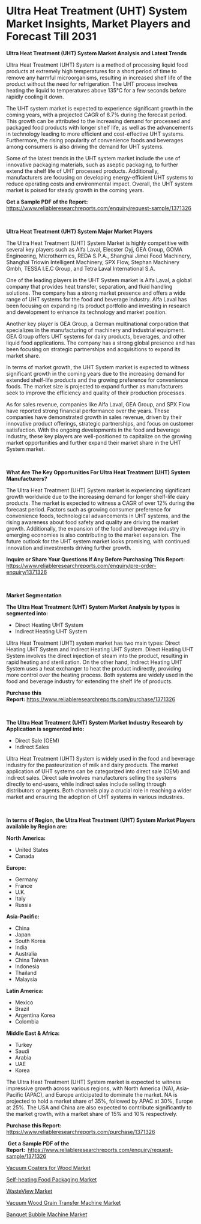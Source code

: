 <p><h1>Ultra Heat Treatment (UHT) System Market Insights, Market Players and Forecast Till 2031</h1></p><p><strong>Ultra Heat Treatment (UHT) System Market Analysis and Latest Trends</strong></p>
<p><p>Ultra Heat Treatment (UHT) System is a method of processing liquid food products at extremely high temperatures for a short period of time to remove any harmful microorganisms, resulting in increased shelf life of the product without the need for refrigeration. The UHT process involves heating the liquid to temperatures above 135°C for a few seconds before rapidly cooling it down.</p><p>The UHT system market is expected to experience significant growth in the coming years, with a projected CAGR of 8.7% during the forecast period. This growth can be attributed to the increasing demand for processed and packaged food products with longer shelf life, as well as the advancements in technology leading to more efficient and cost-effective UHT systems. Furthermore, the rising popularity of convenience foods and beverages among consumers is also driving the demand for UHT systems.</p><p>Some of the latest trends in the UHT system market include the use of innovative packaging materials, such as aseptic packaging, to further extend the shelf life of UHT processed products. Additionally, manufacturers are focusing on developing energy-efficient UHT systems to reduce operating costs and environmental impact. Overall, the UHT system market is poised for steady growth in the coming years.</p></p>
<p><strong>Get a Sample PDF of the Report:&nbsp;</strong> <a href="https://www.reliableresearchreports.com/enquiry/request-sample/1371326">https://www.reliableresearchreports.com/enquiry/request-sample/1371326</a></p>
<p>&nbsp;</p>
<p><strong>Ultra Heat Treatment (UHT) System Major Market Players</strong></p>
<p><p>The Ultra Heat Treatment (UHT) System Market is highly competitive with several key players such as Alfa Laval, Elecster Oyj, GEA Group, GOMA Engineering, Microthermics, REDA S.P.A., Shanghai Jimei Food Machinery, Shanghai Triowin Intelligent Machinery, SPX Flow, Stephan Machinery Gmbh, TESSA I.E.C Group, and Tetra Laval International S.A. </p><p>One of the leading players in the UHT System market is Alfa Laval, a global company that provides heat transfer, separation, and fluid handling solutions. The company has a strong market presence and offers a wide range of UHT systems for the food and beverage industry. Alfa Laval has been focusing on expanding its product portfolio and investing in research and development to enhance its technology and market position.</p><p>Another key player is GEA Group, a German multinational corporation that specializes in the manufacturing of machinery and industrial equipment. GEA Group offers UHT systems for dairy products, beverages, and other liquid food applications. The company has a strong global presence and has been focusing on strategic partnerships and acquisitions to expand its market share.</p><p>In terms of market growth, the UHT System market is expected to witness significant growth in the coming years due to the increasing demand for extended shelf-life products and the growing preference for convenience foods. The market size is projected to expand further as manufacturers seek to improve the efficiency and quality of their production processes.</p><p>As for sales revenue, companies like Alfa Laval, GEA Group, and SPX Flow have reported strong financial performance over the years. These companies have demonstrated growth in sales revenue, driven by their innovative product offerings, strategic partnerships, and focus on customer satisfaction. With the ongoing developments in the food and beverage industry, these key players are well-positioned to capitalize on the growing market opportunities and further expand their market share in the UHT System market.</p></p>
<p>&nbsp;</p>
<p><strong>What Are The Key Opportunities For Ultra Heat Treatment (UHT) System Manufacturers?</strong></p>
<p><p>The Ultra Heat Treatment (UHT) System market is experiencing significant growth worldwide due to the increasing demand for longer shelf-life dairy products. The market is expected to witness a CAGR of over 12% during the forecast period. Factors such as growing consumer preference for convenience foods, technological advancements in UHT systems, and the rising awareness about food safety and quality are driving the market growth. Additionally, the expansion of the food and beverage industry in emerging economies is also contributing to the market expansion. The future outlook for the UHT system market looks promising, with continued innovation and investments driving further growth.</p></p>
<p><strong>Inquire or Share Your Questions If Any Before Purchasing This Report:</strong> <a href="https://www.reliableresearchreports.com/enquiry/pre-order-enquiry/1371326">https://www.reliableresearchreports.com/enquiry/pre-order-enquiry/1371326</a></p>
<p>&nbsp;</p>
<p><strong>Market Segmentation</strong></p>
<p><strong>The Ultra Heat Treatment (UHT) System Market Analysis by types is segmented into:</strong></p>
<p><ul><li>Direct Heating UHT System</li><li>Indirect Heating UHT System</li></ul></p>
<p><p>Ultra Heat Treatment (UHT) system market has two main types: Direct Heating UHT System and Indirect Heating UHT System. Direct Heating UHT System involves the direct injection of steam into the product, resulting in rapid heating and sterilization. On the other hand, Indirect Heating UHT System uses a heat exchanger to heat the product indirectly, providing more control over the heating process. Both systems are widely used in the food and beverage industry for extending the shelf life of products.</p></p>
<p><strong>Purchase this Report:&nbsp;</strong><a href="https://www.reliableresearchreports.com/purchase/1371326">https://www.reliableresearchreports.com/purchase/1371326</a></p>
<p>&nbsp;</p>
<p><strong>The Ultra Heat Treatment (UHT) System Market Industry Research by Application is segmented into:</strong></p>
<p><ul><li>Direct Sale (OEM)</li><li>Indirect Sales</li></ul></p>
<p><p>Ultra Heat Treatment (UHT) System is widely used in the food and beverage industry for the pasteurization of milk and dairy products. The market application of UHT systems can be categorized into direct sale (OEM) and indirect sales. Direct sale involves manufacturers selling the systems directly to end-users, while indirect sales include selling through distributors or agents. Both channels play a crucial role in reaching a wider market and ensuring the adoption of UHT systems in various industries.</p></p>
<p>&nbsp;</p>
<p><strong>In terms of Region, the Ultra Heat Treatment (UHT) System Market Players available by Region are:</strong></p>
<p>
    <p> <strong> North America: </strong>
        <ul>
            <li>United States</li>
            <li>Canada</li>
        </ul>
        </p> 
    <p> <strong> Europe: </strong>
        <ul>
            <li>Germany</li>
            <li>France</li>
            <li>U.K.</li>
            <li>Italy</li>
            <li>Russia</li>
        </ul>
        </p> 
    <p> <strong> Asia-Pacific: </strong>
        <ul>
            <li>China</li>
            <li>Japan</li>
            <li>South Korea</li>
            <li>India</li>
            <li>Australia</li>
            <li>China Taiwan</li>
            <li>Indonesia</li>
            <li>Thailand</li>
            <li>Malaysia</li>
        </ul>
        </p> 
    <p> <strong> Latin America: </strong>
        <ul>
            <li>Mexico</li>
            <li>Brazil</li>
            <li>Argentina Korea</li>
            <li>Colombia</li>
        </ul>
        </p> 
    <p> <strong> Middle East & Africa: </strong>
        <ul>
            <li>Turkey</li>
            <li>Saudi</li>
            <li>Arabia</li>
            <li>UAE</li>
            <li>Korea</li>
        </ul>
    </p>
    </p>
<p><p>The Ultra Heat Treatment (UHT) System market is expected to witness impressive growth across various regions, with North America (NA), Asia-Pacific (APAC), and Europe anticipated to dominate the market. NA is projected to hold a market share of 35%, followed by APAC at 30%, Europe at 25%. The USA and China are also expected to contribute significantly to the market growth, with a market share of 15% and 10% respectively.</p></p>
<p><strong>Purchase this Report: </strong><a href="https://www.reliableresearchreports.com/purchase/1371326">https://www.reliableresearchreports.com/purchase/1371326</a></p>
<p>&nbsp;<strong>Get a Sample PDF of the Report:&nbsp;&nbsp;</strong><a href="https://www.reliableresearchreports.com/enquiry/request-sample/1371326">https://www.reliableresearchreports.com/enquiry/request-sample/1371326</a></p>
<p><strong></strong></p>
<p><p><a href="https://medium.com/@lolitanader/vacuum-coaters-for-wood-nbsp-market-focuses-on-market-share-size-and-projected-forecast-till-2031-07104d54ed0e">Vacuum Coaters for Wood Market</a></p><p><a href="https://github.com/lababdou/Market-Research-Report-List-1/blob/main/self-heating-food-packaging-market.md">Self-heating Food Packaging Market</a></p><p><a href="https://github.com/derrinmiltonellis35gcl/Market-Research-Report-List-1/blob/main/wasteview-market.md">WasteView Market</a></p><p><a href="https://medium.com/@lolitanader/vacuum-wood-grain-transfer-machine-market-research-report-its-history-and-forecast-2024-to-2031-f3ecf14f6cd5">Vacuum Wood Grain Transfer Machine Market</a></p><p><a href="https://medium.com/@lolitanader/banquet-bubble-machine-market-outlook-industry-overview-and-forecast-2024-to-2031-97f8542cf0dd">Banquet Bubble Machine Market</a></p></p>